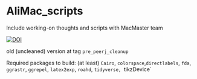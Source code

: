 # AliMac_scripts

Include working-on thoughts and scripts with MacMaster team 

[![DOI](https://zenodo.org/badge/332436632.svg)](https://zenodo.org/badge/latestdoi/332436632)

old (uncleaned) version at tag `pre_peerj_cleanup`

Required packages to build: (at least) `Cairo`, `colorspace`,`directlabels`, `fda`, `ggrastr`, `ggrepel`, `latex2exp`, `roahd`, `tidyverse, `tikzDevice`
